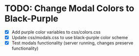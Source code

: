# TODO: Change Modal Colors to Black-Purple

- [x] Add purple color variables to css/colors.css
- [x] Update css/modals.css to use black-purple color scheme
- [x] Test modals functionality (server running, changes preserve functionality)
